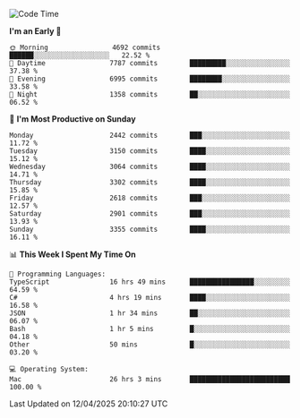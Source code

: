 <!--START_SECTION:waka-->
![Code Time](http://img.shields.io/badge/Code%20Time-5%2C001%20hrs%2058%20mins-blue)

**I'm an Early 🐤** 

```text
🌞 Morning                4692 commits        ██████░░░░░░░░░░░░░░░░░░░   22.52 % 
🌆 Daytime                7787 commits        █████████░░░░░░░░░░░░░░░░   37.38 % 
🌃 Evening                6995 commits        ████████░░░░░░░░░░░░░░░░░   33.58 % 
🌙 Night                  1358 commits        ██░░░░░░░░░░░░░░░░░░░░░░░   06.52 % 
```
📅 **I'm Most Productive on Sunday** 

```text
Monday                   2442 commits        ███░░░░░░░░░░░░░░░░░░░░░░   11.72 % 
Tuesday                  3150 commits        ████░░░░░░░░░░░░░░░░░░░░░   15.12 % 
Wednesday                3064 commits        ████░░░░░░░░░░░░░░░░░░░░░   14.71 % 
Thursday                 3302 commits        ████░░░░░░░░░░░░░░░░░░░░░   15.85 % 
Friday                   2618 commits        ███░░░░░░░░░░░░░░░░░░░░░░   12.57 % 
Saturday                 2901 commits        ███░░░░░░░░░░░░░░░░░░░░░░   13.93 % 
Sunday                   3355 commits        ████░░░░░░░░░░░░░░░░░░░░░   16.11 % 
```


📊 **This Week I Spent My Time On** 

```text
💬 Programming Languages: 
TypeScript               16 hrs 49 mins      ████████████████░░░░░░░░░   64.59 % 
C#                       4 hrs 19 mins       ████░░░░░░░░░░░░░░░░░░░░░   16.58 % 
JSON                     1 hr 34 mins        ██░░░░░░░░░░░░░░░░░░░░░░░   06.07 % 
Bash                     1 hr 5 mins         █░░░░░░░░░░░░░░░░░░░░░░░░   04.18 % 
Other                    50 mins             █░░░░░░░░░░░░░░░░░░░░░░░░   03.20 % 

💻 Operating System: 
Mac                      26 hrs 3 mins       █████████████████████████   100.00 % 
```


 Last Updated on 12/04/2025 20:10:27 UTC
<!--END_SECTION:waka-->
